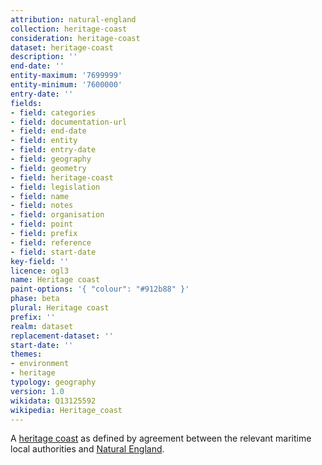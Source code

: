 ```yaml
---
attribution: natural-england
collection: heritage-coast
consideration: heritage-coast
dataset: heritage-coast
description: ''
end-date: ''
entity-maximum: '7699999'
entity-minimum: '7600000'
entry-date: ''
fields:
- field: categories
- field: documentation-url
- field: end-date
- field: entity
- field: entry-date
- field: geography
- field: geometry
- field: heritage-coast
- field: legislation
- field: name
- field: notes
- field: organisation
- field: point
- field: prefix
- field: reference
- field: start-date
key-field: ''
licence: ogl3
name: Heritage coast
paint-options: '{ "colour": "#912b88" }'
phase: beta
plural: Heritage coast
prefix: ''
realm: dataset
replacement-dataset: ''
start-date: ''
themes:
- environment
- heritage
typology: geography
version: 1.0
wikidata: Q13125592
wikipedia: Heritage_coast
---
```


A [heritage coast](https://www.gov.uk/government/publications/heritage-coasts-protecting-undeveloped-coast/heritage-coasts-definition-purpose-and-natural-englands-role) as defined by agreement between the relevant maritime local authorities and [Natural England](https://www.gov.uk/government/organisations/natural-england).
